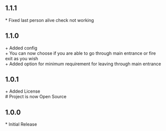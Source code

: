 ## 1.1.1
\* Fixed last person alive check not working

## 1.1.0
\+ Added config<br>
\+ You can now choose if you are able to go through main entrance or fire exit as you wish<br>
\+ Added option for minimum requirement for leaving through main entrance

## 1.0.1
\+ Added License<br>
\# Project is now Open Source<br>

## 1.0.0
\* Initial Release<br>